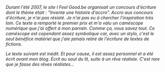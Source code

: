 *Durant l'été 2007, le site I Feel Good.be organisait un concours d'écriture dont le thème était : "Invente une histoire d'accro". Accro aux concours d'écriture, je n'ai pas résisté. Je n'ai pas eu à chercher l'inspiration très loin. Ce texte a remporté le premier prix et m'a valu un caméscope numérique que j'ai offert à mon parrain. Comme ça, vous savez tout. Ce caméscope est cependant assez symbolique car, avec un stylo, c'est le seul bénéfice matériel que j'aie jamais retiré de l'écriture de textes de fictions.*

*Le texte suivant est inédit. Et pour cause, il est assez personnel et a été écrit avant mon blog. Écrit au saut du lit, suite à un rêve réaliste. C'est rare que je fasse des rêves réalistes…*
